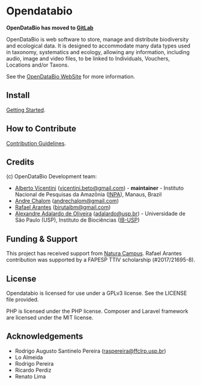 # Opendatabio

**OpenDataBio has moved to [GitLab](https://opendatabio.gitlab.io/)**

OpenDataBio is web software to store, manage and distribute biodiversity and ecological data. It is designed to accommodate many data types used in taxonomy, systematics and ecology, allowing any information, including audio, image and video files, to be linked to Individuals, Vouchers, Locations and/or Taxons.
<br>

See the [OpenDataBio WebSite](https://opendatabio.gitlab.io/) for more information.

## Install

[Getting Started](https://opendatabio.gitlab.io/docs/getting-started).

## How to Contribute

[Contribution Guidelines](https://opendatabio.gitlab.io/docs/contribution-guidelines).

## Credits

(c) OpenDataBio Development team:

- [Alberto Vicentini](https://gitlab.com/betovicentini) (vicentini.beto@gmail.com) - **maintainer** - Instituto Nacional de Pesquisas da Amazônia ([INPA](http://portal.inpa.gov.br/)), Manaus, Brazil
- [Andre Chalom](https://github.com/andrechalom) (andrechalom@gmail.com)
- [Rafael Arantes]((https://github.com/birutaibm)) (birutaibm@gmail.com)
- [Alexandre Adalardo de Oliveira](https://github.com/adalardo) (adalardo@usp.br) - Universidade de São Paulo (USP), Instituto de Biociências ([IB-USP](http://www.ib.usp.br/en/))

## Funding & Support

This project has received support from [Natura Campus](http://www.naturacampus.com.br/cs/naturacampus/home). Rafael Arantes contribution was supported by a FAPESP TTIV scholarship (#2017/21695-8).

## License

Opendatabio is licensed for use under a GPLv3 license. See the LICENSE file provided.

PHP is licensed under the PHP license. Composer and Laravel framework are licensed under the MIT license.

## Acknowledgements
- Rodrigo Augusto Santinelo Pereira (raspereira@ffclrp.usp.br)
- Lo Almeida
- Rodrigo Pereira
- Ricardo Perdiz
- Renato Lima
